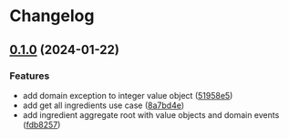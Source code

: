 # Changelog

## [0.1.0](https://github.com/soymichelt/restaurant-microservices/compare/warehouse-v0.0.1...warehouse-v0.1.0) (2024-01-22)


### Features

* add domain exception to integer value object ([51958e5](https://github.com/soymichelt/restaurant-microservices/commit/51958e5c595f8d98634342e7f87ee824607a4a47))
* add get all ingredients use case ([8a7bd4e](https://github.com/soymichelt/restaurant-microservices/commit/8a7bd4eee72b281fcf9b1a395df206d712e6fba4))
* add ingredient aggregate root with value objects and domain events ([fdb8257](https://github.com/soymichelt/restaurant-microservices/commit/fdb825796fd02d4f0cfd75c020426025b0d80b3b))
